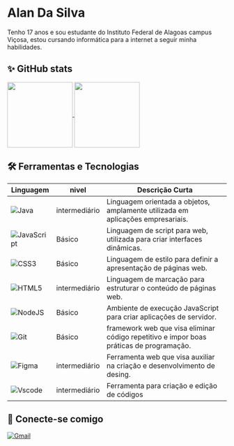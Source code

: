 # Alan Da Silva


Tenho 17 anos e sou estudante do Instituto Federal de Alagoas campus Viçosa, estou cursando informática para a internet a seguir minha habilidades.

## ✨ GitHub stats 

<a href="https://github.com/anuraghazra/github-readme-stats">
  <img height=150 align="center" src="https://github-readme-stats.vercel.app/api?username=Alan-programmer007&show_icons=true&theme=dark" />
</a>
<a href="https://github.com/anuraghazra/convoychat">
  <img height=150 align="center" src="https://github-readme-stats.vercel.app/api/top-langs?username=Alan-programmer007&layout=compact&langs_count=8&card_width=320&show_icons=true&theme=dark" />
</a>

## 🛠 Ferramentas e Tecnologias

| Linguagem | nivel | Descrição Curta | 
|---|---|---|
| ![Java](https://img.shields.io/badge/java-%23ED8B00.svg?style=for-the-badge&logo=openjdk&logoColor=white) | intermediário | Linguagem orientada a objetos, amplamente utilizada em aplicações empresariais. |
| ![JavaScript](https://img.shields.io/badge/JavaScript-F7DF1E?style=for-the-badge&logo=javascript&logoColor=black) | Básico | Linguagem de script para web, utilizada para criar interfaces dinâmicas. |
| ![CSS3](https://img.shields.io/badge/CSS3-1572B6?style=for-the-badge&logo=css3&logoColor=white) | Básico | Linguagem de estilo para definir a apresentação de páginas web. |
| ![HTML5](https://img.shields.io/badge/HTML5-E34F26?style=for-the-badge&logo=html5&logoColor=white) | intermediário | Linguagem de marcação para estruturar o conteúdo de páginas web. |
| ![NodeJS](https://img.shields.io/badge/node.js-6DA55F?style=for-the-badge&logo=node.js&logoColor=white) | Básico | Ambiente de execução JavaScript para criar aplicações de servidor. |
| ![Git](https://img.shields.io/badge/GIT-E44C30?style=for-the-badge&logo=git&logoColor=white) | Básico | framework web que visa eliminar código repetitivo e impor boas práticas de programação. |
| ![Figma](https://img.shields.io/badge/Figma-696969?style=for-the-badge&logo=figma&logoColor=figma) | intermediário | Ferramenta web que visa auxiliar na criação e desenvolvimento de desing. |
| ![Vscode](https://img.shields.io/badge/Vscode-007ACC?style=for-the-badge&logo=visual-studio-code&logoColor=white) | intermediário | Ferramenta para criação e edição de códigos |

## 📶 Conecte-se comigo

[![Gmail](https://img.shields.io/badge/Gmail-333333?style=for-the-badge&logo=gmail&logoColor=red)](luckywall80@gmail.com)
